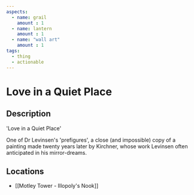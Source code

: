 ```yaml
---
aspects: 
  - name: grail
    amount : 1
  - name: lantern
    amount : 1
  - name: "wall art"
    amount : 1
tags:
  - thing
  - actionable
---
```


# Love in a Quiet Place

## Description
'Love in a Quiet Place'

One of Dr Levinsen's 'prefigures', a close (and impossible) copy of a painting made twenty years later by Kirchner, whose work Levinsen often anticipated in his mirror-dreams.
## Locations
- [[Motley Tower - Illopoly's Nook]]